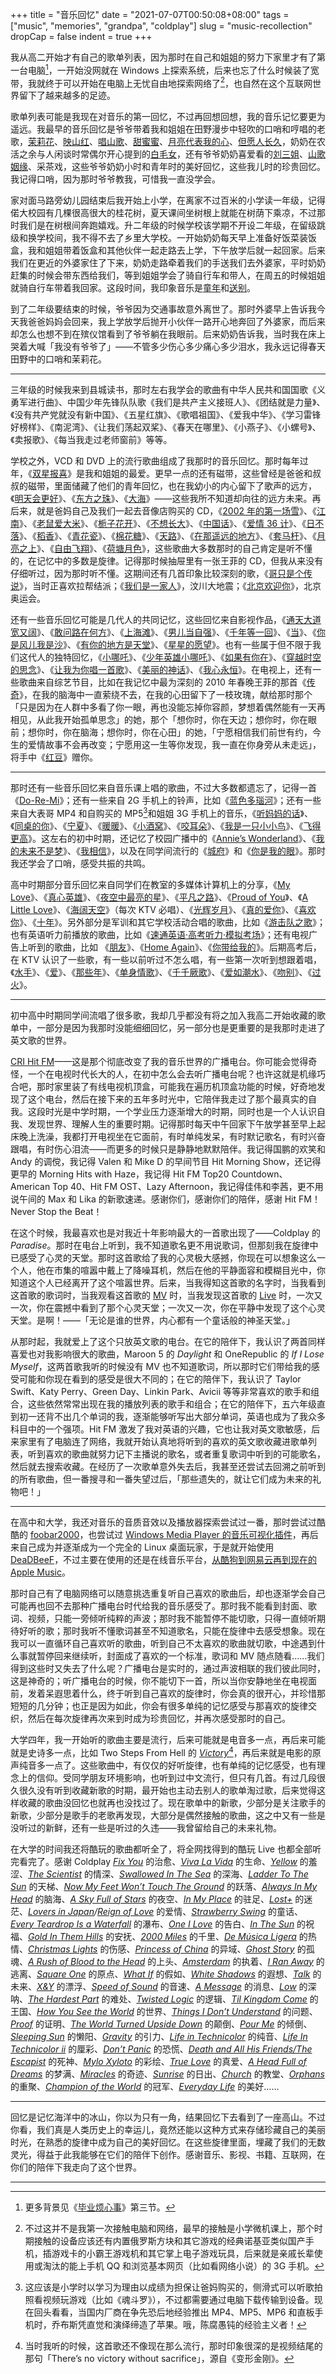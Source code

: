 +++
title = "音乐回忆"
date = "2021-07-07T00:50:08+08:00"
tags = ["music", "memories", "grandpa", "coldplay"]
slug = "music-recollection"
dropCap = false
indent = true
+++

我从高二开始才有自己的歌单列表，因为那时在自己和姐姐的努力下家里才有了第一台电脑[^1]，一开始没网就在 Windows 上探索系统，后来也忘了什么时候装了宽带，我就终于可以开始在电脑上无忧自由地探索网络了[^2]，也自然在这个互联网世界留下了越来越多的足迹。

歌单列表可能是我现在对音乐的第一回忆，不过再回想回想，我的音乐记忆要更为遥远。我最早的音乐回忆是爷爷带着我和姐姐在田野漫步中轻吹的口哨和哼唱的老歌，[茉莉花](https://www.youtube.com/watch?v=z8DKtT-_a7w)、[映山红](https://www.youtube.com/watch?v=fdAR60nz42w)、[唱山歌](https://www.youtube.com/watch?v=dIhwOne6X_8)、[甜蜜蜜](https://www.youtube.com/watch?v=Wa9E39cuOMM)、[月亮代表我的心](https://www.youtube.com/watch?v=IiFm7AWP9n4)、[但愿人长久](https://www.youtube.com/watch?v=tvnj_J_dO9s)，奶奶在农活之余与人闲谈时常偶尔开心提到的[白毛女](https://www.youtube.com/watch?v=iVp1UQ1H-H0)，还有爷爷奶奶喜爱看的[刘三姐](https://www.youtube.com/watch?v=25pL8liA8A0)、[山歌姻缘](https://www.youtube.com/watch?v=H3EdbgQ1ug8)、采茶戏，这些爷爷奶奶小时和青年时的美好回忆，这些我儿时的珍贵回忆。我记得口哨，因为那时爷爷教我，可惜我一直没学会。

家对面马路旁幼儿园结束后我开始上小学，在离家不过百米的小学读一年级，记得偌大校园有几棵很高很大的桂花树，夏天课间坐树根上就能在树荫下乘凉，不过那时我们是在树根间奔跑嬉戏。升二年级的时候学校该学期不开设二年级，在留级跳级和换学校间，我不得不去了乡里大学校。一开始奶奶每天早上准备好饭菜装饭盒，我和姐姐带着饭盒和其他伙伴一起走路去上学，下午放学后就一起回家。后来我们在更近的外婆家住了下来，奶奶走路牵着我们的手送我们去外婆家，平时奶奶赶集的时候会带东西给我们，等到姐姐学会了骑自行车和带人，在周五的时候姐姐就骑自行车带着我回家。这段时间，我印象音乐是[童年](https://www.youtube.com/watch?v=mRKTOZmX2cE)和[送别](https://www.youtube.com/watch?v=zjhmaG523c4)。

到了二年级要结束的时候，爷爷因为交通事故意外离世了。那时外婆早上告诉我今天我爸爸妈妈会回来，我上学放学后抛开小伙伴一路开心地奔回了外婆家，而后来却怎么也想不到在殡仪馆看到了爷爷躺在我眼前。后来奶奶告诉我，当时我在床上哭着大喊「我没有爷爷了」——不管多少伤心多少痛心多少泪水，我永远记得春天田野中的口哨和茉莉花。

---

三年级的时候我来到县城读书，那时左右我学会的歌曲有中华人民共和国国歌《义勇军进行曲》、中国少年先锋队队歌《我们是共产主义接班人》、《团结就是力量》、《没有共产党就没有新中国》、《五星红旗》、《歌唱祖国》、《爱我中华》、《学习雷锋好榜样》、《南泥湾》、《让我们荡起双桨》、《春天在哪里》、《小燕子》、《小螺号》、《卖报歌》、《每当我走过老师窗前》等等。

学校之外，VCD 和 DVD 上的流行歌曲组成了我那时的音乐回忆。那时每年过年，《[双星报喜](https://www.youtube.com/playlist?list=PL0PNYuN-hK04JZeloAHD5TQC8feePcLg8)》是我和姐姐的最爱。更早一点的还有磁带，这些曾经是爸爸和叔叔的磁带，里面储藏了他们的青年回忆，也在我幼小的内心留下了歌声的远方，《[明天会更好](https://www.youtube.com/watch?v=s6T4DXRKYHM)》、《[东方之珠](https://www.youtube.com/watch?v=E-7-mfMsYwY)》、《[大海](https://www.youtube.com/watch?v=EXaLvBGqQww)》——这些我所不知道却向往的远方未来。再后来，就是爸妈自己及我们一起去音像店购买的 CD，《[2002 年的第一场雪](https://www.youtube.com/watch?v=0K2HvmVBOZ8)》、《[江南](https://www.youtube.com/watch?v=G97_rOdHcnY)》、《[老鼠爱大米](https://www.youtube.com/watch?v=EQJGzcy13ls)》、《[栀子花开](https://www.youtube.com/watch?v=rwEr-tiIS8k)》、《[不想长大](https://www.youtube.com/watch?v=KV17QLB2BJs)》、《[中国话](https://www.youtube.com/watch?v=tCKGoND0pS0)》、《[爱情 36 计](https://www.youtube.com/watch?v=9cEpgttgjx4)》、《[日不落](https://www.youtube.com/watch?v=1GA8z-Wliew)》、《[稻香](https://www.youtube.com/watch?v=sHD_z90ZKV0)》、《[青花瓷](https://www.youtube.com/watch?v=Z8Mqw0b9ADs)》、《[棉花糖](https://www.youtube.com/watch?v=KXXz0oS_jvA)》、《[天路](https://www.youtube.com/watch?v=FclV4YxnMqs)》、《[在那遥远的地方](https://www.youtube.com/watch?v=mv_UNx6RjHw)》、《[套马杆](https://www.youtube.com/watch?v=0yzTACGlrc8)》、《[月亮之上](https://www.youtube.com/watch?v=aoNaU_JX6D8)》、《[自由飞翔](https://www.youtube.com/watch?v=m5SdDAjc-7o)》、《[荷塘月色](https://www.youtube.com/watch?v=TRgum7sGAXw)》，这些歌曲大多数那时的自己肯定是听不懂的，在记忆中的多数是旋律。记得那时候抽屉里有一张王菲的 CD，但我从来没有仔细听过，因为那时听不懂。这期间还有几首印象比较深刻的歌，《[哥只是个传说](https://www.youtube.com/watch?v=tDvw2OBA7SY)》，当时正喜欢拉帮结派；《[我们是一家人](https://www.youtube.com/watch?v=yO0st822EwM)》，汶川大地震；《[北京欢迎你](https://www.youtube.com/watch?v=T6gsbI35SH4)》，北京奥运会。

还有一些音乐回忆可能是几代人的共同记忆，这些回忆来自影视作品，《[通天大道宽又阔](https://www.youtube.com/watch?v=SsqKncqz2tY)》、《[敢问路在何方](https://www.youtube.com/watch?v=usjf4ZT_XeU)》、《[上海滩](https://www.youtube.com/watch?v=4tNg5N6hi1k)》、《[男儿当自强](https://www.youtube.com/watch?v=nDZZri_JFp4)》、《[千年等一回](https://www.youtube.com/watch?v=mPNTfZh9Atc)》、《[当](https://www.youtube.com/watch?v=mWYS8d6OANc)》、《[你是风儿我是沙](https://www.youtube.com/watch?v=_iDQXG3bZqA)》、《[有你的地方是天堂](https://www.youtube.com/watch?v=jXRzmn7qejM)》、《[星星的愿望](https://www.youtube.com/watch?v=EW0KQEaw_ac)》。也有一些属于但不限于我们这代人的独特回忆，《[小哪吒](https://www.youtube.com/watch?v=BG84lnoLv-0)》、《[少年英雄小哪吒](https://www.youtube.com/watch?v=TG_KTrCetcM)》、《[如果有你在](https://www.youtube.com/watch?v=5wB8AS2dlWY)》、《[穿越时空的思念](https://www.youtube.com/watch?v=_SggxSJZvyQ)》、《[让我为你唱一首歌](https://www.youtube.com/watch?v=yE_Z4UTwxdY)》、《[美丽的神话](https://www.youtube.com/watch?v=Do0Y7X9tz_Y)》、《[我心永恒](https://www.youtube.com/watch?v=3gK_2XdjOdY)》。在电视上，还有一些歌曲来自综艺节目，比如在我记忆中最为深刻的 2010 年春晚王菲的那首《[传奇](https://www.youtube.com/watch?v=QcbZ3N180bc)》，在我的脑海中一直萦绕不去，在我的心田留下了一枝玫瑰，献给那时那个「只是因为在人群中多看了你一眼，再也没能忘掉你容颜，梦想着偶然能有一天再相见，从此我开始孤单思念」的她，那个「想你时，你在天边；想你时，你在眼前；想你时，你在脑海；想你时，你在心田」的她，「宁愿相信我们前世有约，今生的爱情故事不会再改变；宁愿用这一生等你发现，我一直在你身旁从未走远」，将手中《[红豆](https://www.youtube.com/watch?v=5wmfXve11rM)》赠你。

---

那时还有一些音乐回忆来自音乐课上唱的歌曲，不过大多数都遗忘了，记得一首《[Do-Re-Mi](https://www.youtube.com/watch?v=drnBMAEA3AM)》；还有一些来自 2G 手机上的铃声，比如《[蓝色多瑙河](https://www.youtube.com/watch?v=DuAWVPt2gnU)》；还有一些来自大表哥 MP4 和自购买的 MP5[^3]和姐姐 3G 手机上的音乐，《[听妈妈的话](https://www.youtube.com/watch?v=_B8RaLCNUZw)》、《[同桌的你](https://www.youtube.com/watch?v=FVVqEw5UTUA)》、《[宁夏](https://www.youtube.com/watch?v=MmtVl9CssYE)》、《[暖暖](https://www.youtube.com/watch?v=RsO6zvRiGaI)》、《[小酒窝](https://www.youtube.com/watch?v=h-woMj_Vt0A)》、《[咬耳朵](https://www.youtube.com/watch?v=_0EqILcVWLY)》、《[我是一只小小鸟](https://www.youtube.com/watch?v=oGV1WHEu9g4)》、《[飞得更高](https://www.youtube.com/watch?v=8rJ5TiwO0xk)》。这左右的初中时期，还记忆了校园广播中的《[Annie’s Wonderland](https://www.youtube.com/watch?v=taz3AFYzAmQ)》、《[我的未来不是梦](https://www.youtube.com/watch?v=Oj0n81edrA4)》、《[我相信](https://www.youtube.com/watch?v=V5b-kzEbwA8)》，以及在同学间流行的《[城府](https://www.youtube.com/watch?v=2iNfKZbXnpA)》和《[你是我的眼](https://www.youtube.com/watch?v=wY0kppvVXb0)》。那时我还学会了口哨，感受共振的共鸣。

高中时期部分音乐回忆来自同学们在教室的多媒体计算机上的分享，《[My Love](https://www.youtube.com/watch?v=ulOb9gIGGd0)》、《[真心英雄](https://www.youtube.com/watch?v=Ea9I6SKahnk)》、《[夜空中最亮的星](https://www.youtube.com/watch?v=GPnymcrXgX0)》、《[平凡之路](https://www.youtube.com/watch?v=ecTSlaNM0Z0)》、《[Proud of You](https://www.youtube.com/watch?v=lPWgQBjEmdY)》、《[A Little Love](https://www.youtube.com/watch?v=1w17kpYT1wI)》、《[海阔天空](https://www.youtube.com/watch?v=V4GUy2EHMMs)》（每次 KTV 必唱）、《[光辉岁月](https://www.youtube.com/watch?v=-fc4i-tF_jY)》、《[真的爱你](https://www.youtube.com/watch?v=nBcJlo8QVHc)》、《[喜欢你](https://www.youtube.com/watch?v=U-bvp_hsinw)》、《[十年](https://www.youtube.com/watch?v=JM9rx_hN1Ko)》。另外部分是军训和其它学校活动合唱的歌曲，比如《[游击队之歌](https://www.youtube.com/watch?v=q36r-fdl8BQ)》；也有英语听力前播放的歌曲，比如《[速通英语·高考听力·模拟考场](https://music.apple.com/us/playlist/速通英语-高考听力-模拟考场/pl.u-Ldbqqj3IxAvrvLB)》；还有电视广告上听到的歌曲，比如 《[朋友](https://www.youtube.com/watch?v=6lbPgfKK7m4)》、《[Home Again](https://www.youtube.com/watch?v=yH6HSobMomM)》、《[你带给我的](https://www.youtube.com/watch?v=I9rcHBVt-V4)》。后期高考后，在 KTV 认识了一些歌，有一些以前听过不怎么唱，有一些第一次听到想跟着唱，《[水手](https://www.youtube.com/watch?v=P1JUS4emI2s)》、《[爱](https://www.youtube.com/watch?v=WaIgpp1dZv0)》、《[那些年](https://www.youtube.com/watch?v=KqjgLbKZ1h0)》、《[单身情歌](https://www.youtube.com/watch?v=QOPTkoK0MXI)》、《[千千厥歌](https://www.youtube.com/watch?v=_G7Ivbgy1kE)》、《[爱如潮水](https://www.youtube.com/watch?v=LPl420bwG8c)》、《[吻别](https://www.youtube.com/watch?v=mIF-nn_y2_8)》、《[过火](https://www.youtube.com/watch?v=urtJ79AQjqo)》。

---

初中高中时期同学间流唱了很多歌，我却几乎都没有将之加入我高二开始收藏的歌单中，一部分是因为我那时没能细细回忆，另一部分也是更重要的是我那时走进了英文歌的世界。

[CRI Hit FM](https://zh.wikipedia.org/wiki/Hit_FM_(中国国际广播电台))——这是那个彻底改变了我的音乐世界的广播电台。你可能会觉得奇怪，一个在电视时代长大的人，在初中怎么会去听广播电台呢？也许这就是机缘巧合吧，那时家里装了有线电视机顶盒，可能我在遍历机顶盒功能的时候，好奇地发现了这个电台，然后在接下来的五年多时光中，它陪伴我走过了那个最真实的自我。这段时光是中学时期，一个学业压力逐渐增大的时期，同时也是一个人认识自我、发现世界、理解人生的重要时期。记得那时每天中午回家下午放学甚至早上起床晚上洗澡，我都打开电视坐在它面前，有时单纯发呆，有时默记歌名，有时兴奋跟唱，有时伤心泪流——而更多的时候只是静静地默默陪伴。我记得国鹏的欢笑和 Andy 的调傥，我记得 Valen 和 Mike D 的早间节目 Hit Morning Show，还记得更早的 Morning Hits with Haze，我记得 Hit FM Top20 Countdown、American Top 40、Hit FM OST、Lazy Afternoon，我记得佳伟和李茜，更不用说午间的 Max 和 Lika 的新歌速递。感谢你们，感谢你们的陪伴，感谢 Hit FM！Never Stop the Beat！

在这个时候，我最喜欢也是对我近十年影响最大的一首歌出现了——Coldplay 的 _Paradise_。那时在电台上听到，我不知道歌名更不用说歌词，但那刻我在旋律中已感受了心灵的天堂。那时这首歌给了我的心灵极大感撼，你现在可以想象这么一个人，他在市集的喧嚣中戴上了降噪耳机，然后在他的平静面容和模糊目光中，你知道这个人已经离开了这个喧嚣世界。后来，当我得知这首歌的名字时，当我看到这首歌的歌词时，当我观看这首歌的 [MV](https://www.youtube.com/watch?v=1G4isv_Fylg) 时，当我发现这首歌的 [Live](https://www.youtube.com/watch?v=QKcxhQZxvdw) 时，一次又一次，你在震撼中看到了那个心灵天堂；一次又一次，你在平静中发现了这个心灵天堂。是啊！——「无论是谁的世界，内心都有一个童话般的神圣天堂。」

从那时起，我就爱上了这个只放英文歌的电台。在它的陪伴下，我认识了两首同样喜爱也对我影响很大的歌曲，Maroon 5 的 _Daylight_ 和 OneRepublic 的 _If I Lose Myself_，这两首歌我听的时候没有 MV 也不知道歌词，所以那时它们带给我的感受可能和你现在看到的感受是很大不同的；在它的陪伴下，我认识了 Taylor Swift、Katy Perry、Green Day、Linkin Park、Avicii 等等非常喜欢的歌手和组合，这些依然常常出现在我的播放列表的歌手和组合；在它的陪伴下，五六年级直到初一还背不出几个单词的我，逐渐能够听写出大部分单词，英语也成为了我众多科目中的一个强项。Hit FM 激发了我对英语的兴趣，它也让我对英文歌敏感，后来家里有了电脑连了网络，我就开始认真地将听到的喜欢的英文歌收藏进歌单列表，听到喜欢的歌曲就努力记下主播说的歌名，或者重复歌词中听到的可能歌名，然后就去搜索收藏。在经历了一次歌单意外失去后，我甚至还尝试去回溯之前听到的所有歌曲，但一番搜寻和一番失望过后，「那些遗失的，就让它们成为未来的礼物吧！」

---

在高中和大学，我还对音乐的音质音效以及播放器探索尝试过一番，那时尝试过酷酷的 [foobar2000](https://www.foobar2000.org/)，也尝试过 [Windows Media Player 的音乐可视化插件](/tech/music-visualization/)，再后来自己成为并逐渐成为一个完全的 Linux 桌面玩家，于是就开始使用 [DeaDBeeF](https://deadbeef.sourceforge.io/)，不过主要在使用的还是在线音乐平台，[从酷狗到网易云再到现在的 Apple Music](/life/apple-music/)。

那时自己有了电脑网络可以随意挑选重复听自己喜欢的歌曲后，却也逐渐学会自己可能再也回不去那种广播电台时代给我的音乐感受了。那时我不能看到封面、歌词、视频，只能一旁倾听纯粹的声波；那时我不能暂停不能切歌，只得一直倾听期待好听的歌；那时我听不懂歌词甚至不知道歌名，只能在旋律中去感受想象。现在我可以一直循环自己喜欢听的歌曲，听到自己不太喜欢的歌曲就切歌，中途遇到什么事就暂停回来继续听，封面成了喜欢的一个标准，歌词和 MV 随点随看……我们得到这些时又失去了什么呢？广播电台是实时的，通过声波相联的我们彼此同时，这是神奇的；听广播电台的时候，你不能切下一首，所以当你安静地坐在电视面前，发着呆遐思着什么，终于听到自己喜欢的旋律时，你会真的很开心，并珍惜那短短的几分钟；也正是因为如此，你会有很多单纯的记忆感受与那喜欢的旋律交织，然后在每次旋律再次来到时成为珍贵回忆，并再次感受那时的自己。

大学四年，我一开始听的歌曲主要是流行，后来可能就是电音多一点，再后来可能就是史诗多一点，比如 Two Steps From Hell 的 [_Victory_](https://www.youtube.com/watch?v=DgWLDfC4dYM)[^4]，再后来就是电影的原声纯音多一点了。这些歌曲中，有仅仅的好听旋律，也有单纯的记忆感受，也有理念上的信仰。受同学朋友环境影响，也听到过中文流行，但只有几首。有过几段很久很久没有听到收藏新歌的时期，最开始也主动去别人的歌单淘过歌，后来觉得这样收藏的歌曲没回忆也就再也没找过了。现在歌单中的新歌，少部分是关注歌手的新歌，少部分是歌手的老歌再发现，大部分是偶然接触的歌曲，这之中又有一些是没听过的新鲜，还有一些是听过的久违——我曾留给自己的未来礼物。

在大学的时间我还将酷玩的歌曲都听全了，将全网找得到的酷玩 Live 也都全部听完看完了。感谢 Coldplay [_Fix You_](https://www.youtube.com/watch?v=5gvofiXHbUI) 的治愈、[_Viva La Vida_](https://www.youtube.com/watch?v=9ldOuVuas1c) 的生命、[_Yellow_](https://www.youtube.com/watch?v=yKNxeF4KMsY) 的羞涩、[_The Scientist_](https://www.youtube.com/watch?v=RB-RcX5DS5A) 的情深、[_Swallowed In The Sea_](https://www.youtube.com/watch?v=xa8vwQzxqGU) 的深海、[_Ladder To The Sun_](https://www.youtube.com/watch?v=W-19Vgr7o7o) 的天梯、[_Now My Feet Won’t Touch The Ground_](https://www.youtube.com/watch?v=fZIoFXmWbv0) 的跃落、[_Always In My Head_](https://www.youtube.com/watch?v=kWh7Nr9Cxlc) 的脑海、[_A Sky Full of Stars_](https://www.youtube.com/watch?v=zp7NtW_hKJI) 的夜空、[_In My Place_](https://www.youtube.com/watch?v=gnIZ7RMuLpU) 的驻足、[_Lost+_](https://www.youtube.com/watch?v=PkCDRm_YRFg) 的迷茫、[_Lovers in Japan_](https://www.youtube.com/watch?v=LOi9tWJtFJ4)_/_[_Reign of Love_](https://www.youtube.com/watch?v=s_7jJ0sO0Yg&t=226) 的爱情、[_Strawberry Swing_](https://www.youtube.com/watch?v=h3pJZSTQqIg) 的童话、[_Every Teardrop Is a Waterfall_](https://www.youtube.com/watch?v=fyMhvkC3A84) 的瀑布、[_One I Love_](https://www.youtube.com/watch?v=2EOKForyaPI) 的告白、[_In The Sun_](https://www.youtube.com/watch?v=dt4V7yRt4fQ) 的祝福、[_Gold In Them Hills_](https://www.youtube.com/watch?v=85Kf9-hJ3yg) 的安抚、[_2000 Miles_](https://www.youtube.com/watch?v=zDjrzzkLWz4) 的千里、[_De Música Ligera_](https://www.youtube.com/watch?v=xzpQSINtLkw) 的热情、[_Christmas Lights_](https://www.youtube.com/watch?v=z1rYmzQ8C9Q) 的伤感、[_Princess of China_](https://www.youtube.com/watch?v=1Uw6ZkbsAH8) 的异域、[_Ghost Story_](https://www.youtube.com/watch?v=0-XXX3dnlVc) 的孤魂、[_A Rush of Blood to the Head_](https://www.youtube.com/watch?v=fC26XpXjSVw) 的上头、[_Amsterdam_](https://www.youtube.com/watch?v=W7Lmi_uemSc) 的执着、[_I Ran Away_](https://www.youtube.com/watch?v=FSZEA1TVnL8) 的逃离、[_Square One_](https://www.youtube.com/watch?v=jBMulc0LDJg) 的原点、[_What If_](https://www.youtube.com/watch?v=9SBO7LcMHxU) 的假如、[_White Shadows_](https://www.youtube.com/watch?v=EMRl5oQNrDw) 的遐想、[_Talk_](https://www.youtube.com/watch?v=EH9meoWmAOM) 的未来、[_X&Y_](https://www.youtube.com/watch?v=r5ldYvrrdgY) 的漂浮、[_Speed of Sound_](https://www.youtube.com/watch?v=0k_1kvDh2UA) 的音速、[_A Message_](https://www.youtube.com/watch?v=k51MqqCLkXM) 的消息、[_Low_](https://www.youtube.com/watch?v=xT6iCiul3D4) 的深呐、[_The Hardest Part_](https://www.youtube.com/watch?v=SdY4acYa_mg) 的难处、[_Twisted Logic_](https://www.youtube.com/watch?v=wa7kOlRvUPA) 的逻辑、[_Til Kingdom Come_](https://www.youtube.com/watch?v=C0Z-0kn28ss) 的王国、[_How You See the World_](https://www.youtube.com/watch?v=Hag1bfG195M) 的世界、[_Things I Don’t Understand_](https://www.youtube.com/watch?v=G2o5W--LhhA) 的问题、[_Proof_](https://www.youtube.com/watch?v=Rt8uxJrg5Ic) 的证明、[_The World Turned Upside Down_](https://www.youtube.com/watch?v=C_lR5B2cisQ) 的颠倒、[_Pour Me_](https://www.youtube.com/watch?v=NpF9O04YIkM) 的倾倒、[_Sleeping Sun_](https://www.youtube.com/watch?v=qEObcK9qqKQ) 的懒阳、[_Gravity_](https://www.youtube.com/watch?v=ThcCE8BKtpg) 的引力、[_Life in Technicolor_](https://www.youtube.com/watch?v=ND6QXvtteI0) 的纯音、[_Life In Technicolor ii_](https://www.youtube.com/watch?v=fXSovfzyx28) 的厘彩、[_Don’t Panic_](https://www.youtube.com/watch?v=yWeuUwpEQfs) 的恐慌、[_Death and All His Friends/The Escapist_](https://www.youtube.com/watch?v=0_n5LGn1sZ0) 的死神、[_Mylo Xyloto_](https://www.youtube.com/watch?v=1wjfjkJ84f8) 的彩绘、[_True Love_](https://www.youtube.com/watch?v=EMQzgRhald0) 的真爱、[_A Head Full of Dreams_](https://www.youtube.com/watch?v=Lhzu6bQxFo4) 的梦满、[_Miracles_](https://www.youtube.com/watch?v=z9BPMjL44Aw) 的奇迹、[_Sunrise_](https://www.youtube.com/watch?v=Dquz0T5vETw) 的日出、[_Church_](https://www.youtube.com/watch?v=S8diOX21aQU) 的教堂、[_Orphans_](https://www.youtube.com/watch?v=WOTOqYzMVCY) 的重聚、[_Champion of the World_](https://www.youtube.com/watch?v=kayI9QB1-IA) 的冠军、[_Everyday Life_](https://www.youtube.com/watch?v=0qi33gLphV4) 的美好……

---

回忆是记忆海洋中的冰山，你以为只有一角，结果回忆下去看到了一座高山。不过你看，我们真是人类历史上的幸运儿，竟然还能以这种方式来存储珍藏自己的美丽时光，在熟悉的旋律中成为自己的美好回忆。在这些旋律里面，埋藏了我们的无数灵光，得益于此我能够在它们的陪伴下创作。感谢音乐、影视、书籍、互联网，在你们的陪伴下我走向了这个世界。

---

[^1]: 更多背景见《[毕业烦心事](/life/annoying-things-before-college-graduation/)》第三节。
[^2]: 不过这并不是我第一次接触电脑和网络，最早的接触是小学微机课上，那个时期接触的设备应该还有内置俄罗斯方块和其它游戏的经典诺基亚类似国产手机，插游戏卡的小霸王游戏机和其它掌上电子游戏玩具，后来就是亲戚长辈使用或淘汰的能上手机 QQ 和浏览基本网页（比如看网络小说）的 3G 手机。
[^3]: 这应该是小学时以学习为理由以成绩为担保让爸妈购买的，侧滑式可以听歌拍照看视频玩游戏（比如《魂斗罗》），不过都需要通过电脑下载传输到设备。现在回头看看，当国内厂商在争先恐后地经验推出 MP4、MP5、MP6 和直板手机时，乔布斯凭直觉和演绎缔造了苹果。哦，陈腐愚钝的经验主义者！
[^4]: 当时我听的时候，这首歌还不像现在那么流行，那时印象很深的是视频结尾的那句「There’s no victory without sacrifice」，源自《变形金刚》。
